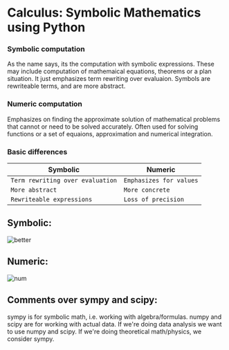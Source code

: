 # Calculus: Symbolic Mathematics using Python

### Symbolic computation

As the name says, its the computation with symbolic expressions. These may include computation of mathemaical equations, theorems or a plan situation. It just emphasizes term rewriting over evaluaion. Symbols are rewriteable terms, and are more abstract.

### Numeric computation

Emphasizes on finding the approximate solution of mathematical problems that cannot or need to be solved accurately. Often used for solving functions or a set of equaions, approximation and numerical integration.

### Basic differences

| Symbolic                   | Numeric                       |
|------------------------|----------------------------|
| `Term rewriting over evaluation`            |      `Emphasizes for values`     |
| `More abstract`   | `More concrete`       |
| `Rewriteable expressions`  | `Loss of precision`    |

## Symbolic:

![better](https://user-images.githubusercontent.com/49688892/70721547-c2c34900-1cc3-11ea-85fa-1a71d8dd67c6.png)

## Numeric:

![num](https://user-images.githubusercontent.com/49688892/70721702-13d33d00-1cc4-11ea-8483-fce2d4f2d667.png)


## Comments over sympy and scipy:

sympy is for symbolic math, i.e. working with algebra/formulas. numpy and scipy are for working with actual data. If we're doing data analysis we want to use numpy and scipy. If we're doing theoretical math/physics, we consider sympy.
